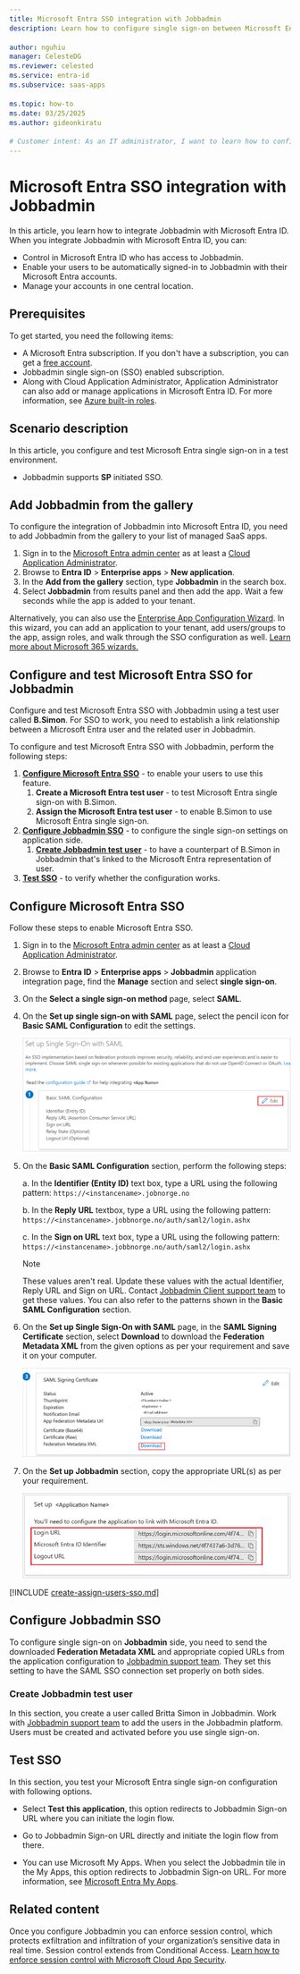 ```yaml
---
title: Microsoft Entra SSO integration with Jobbadmin
description: Learn how to configure single sign-on between Microsoft Entra ID and Jobbadmin.

author: nguhiu
manager: CelesteDG
ms.reviewer: celested
ms.service: entra-id
ms.subservice: saas-apps

ms.topic: how-to
ms.date: 03/25/2025
ms.author: gideonkiratu

# Customer intent: As an IT administrator, I want to learn how to configure single sign-on between Microsoft Entra ID and Jobbadmin so that I can control who has access to Jobbadmin, enable automatic sign-in with Microsoft Entra accounts, and manage my accounts in one central location.
---
```

# Microsoft Entra SSO integration with Jobbadmin

In this article,  you learn how to integrate Jobbadmin with Microsoft Entra ID. When you integrate Jobbadmin with Microsoft Entra ID, you can:

* Control in Microsoft Entra ID who has access to Jobbadmin.
* Enable your users to be automatically signed-in to Jobbadmin with their Microsoft Entra accounts.
* Manage your accounts in one central location.

## Prerequisites

To get started, you need the following items:

* A Microsoft Entra subscription. If you don't have a subscription, you can get a [free account](https://azure.microsoft.com/free/).
* Jobbadmin single sign-on (SSO) enabled subscription.
* Along with Cloud Application Administrator, Application Administrator can also add or manage applications in Microsoft Entra ID.
For more information, see [Azure built-in roles](~/identity/role-based-access-control/permissions-reference.md).

## Scenario description

In this article,  you configure and test Microsoft Entra single sign-on in a test environment.

* Jobbadmin supports **SP** initiated SSO.

## Add Jobbadmin from the gallery

To configure the integration of Jobbadmin into Microsoft Entra ID, you need to add Jobbadmin from the gallery to your list of managed SaaS apps.

1. Sign in to the [Microsoft Entra admin center](https://entra.microsoft.com) as at least a [Cloud Application Administrator](~/identity/role-based-access-control/permissions-reference.md#cloud-application-administrator).
1. Browse to **Entra ID** > **Enterprise apps** > **New application**.
1. In the **Add from the gallery** section, type **Jobbadmin** in the search box.
1. Select **Jobbadmin** from results panel and then add the app. Wait a few seconds while the app is added to your tenant.

 Alternatively, you can also use the [Enterprise App Configuration Wizard](https://portal.office.com/AdminPortal/home?Q=Docs#/azureadappintegration). In this wizard, you can add an application to your tenant, add users/groups to the app, assign roles, and walk through the SSO configuration as well. [Learn more about Microsoft 365 wizards.](/microsoft-365/admin/misc/azure-ad-setup-guides)

<a name='configure-and-test-azure-ad-sso-for-jobbadmin'></a>

## Configure and test Microsoft Entra SSO for Jobbadmin

Configure and test Microsoft Entra SSO with Jobbadmin using a test user called **B.Simon**. For SSO to work, you need to establish a link relationship between a Microsoft Entra user and the related user in Jobbadmin.

To configure and test Microsoft Entra SSO with Jobbadmin, perform the following steps:

1. **[Configure Microsoft Entra SSO](#configure-azure-ad-sso)** - to enable your users to use this feature.
    1. **Create a Microsoft Entra test user** - to test Microsoft Entra single sign-on with B.Simon.
    1. **Assign the Microsoft Entra test user** - to enable B.Simon to use Microsoft Entra single sign-on.
1. **[Configure Jobbadmin SSO](#configure-jobbadmin-sso)** - to configure the single sign-on settings on application side.
    1. **[Create Jobbadmin test user](#create-jobbadmin-test-user)** - to have a counterpart of B.Simon in Jobbadmin that's linked to the Microsoft Entra representation of user.
1. **[Test SSO](#test-sso)** - to verify whether the configuration works.

<a name='configure-azure-ad-sso'></a>

## Configure Microsoft Entra SSO

Follow these steps to enable Microsoft Entra SSO.

1. Sign in to the [Microsoft Entra admin center](https://entra.microsoft.com) as at least a [Cloud Application Administrator](~/identity/role-based-access-control/permissions-reference.md#cloud-application-administrator).
1. Browse to **Entra ID** > **Enterprise apps** > **Jobbadmin** application integration page, find the **Manage** section and select **single sign-on**.
2. On the **Select a single sign-on method** page, select **SAML**.
3. On the **Set up single sign-on with SAML** page, select the pencil icon for **Basic SAML Configuration** to edit the settings.
    
    ![Screenshot shows to edit Basic S A M L Configuration.](common/edit-urls.png "Basic Configuration")

1. On the **Basic SAML Configuration** section, perform the following steps:

    a. In the **Identifier (Entity ID)** text box, type a URL using the following pattern:
    `https://<instancename>.jobnorge.no`

    b. In the **Reply URL** textbox, type a URL using the following pattern: `https://<instancename>.jobbnorge.no/auth/saml2/login.ashx`

	c. In the **Sign on URL** text box, type a URL using the following pattern:
    `https://<instancename>.jobbnorge.no/auth/saml2/login.ashx`

	> [!NOTE]
	> These values aren't real. Update these values with the actual Identifier, Reply URL and Sign on URL. Contact [Jobbadmin Client support team](https://grade.zammad.com/help) to get these values. You can also refer to the patterns shown in the **Basic SAML Configuration** section.

1. On the **Set up Single Sign-On with SAML** page, in the **SAML Signing Certificate** section, select **Download** to download the **Federation Metadata XML** from the given options as per your requirement and save it on your computer.

	![Screenshot shows the Certificate download link.](common/metadataxml.png "Certificate")

6. On the **Set up Jobbadmin** section, copy the appropriate URL(s) as per your requirement.

	![Screenshot shows to copy appropriate configuration U R L.](common/copy-configuration-urls.png "Configuration")

<a name='create-an-azure-ad-test-user'></a>

[!INCLUDE [create-assign-users-sso.md](~/identity/saas-apps/includes/create-assign-users-sso.md)]

## Configure Jobbadmin SSO

To configure single sign-on on **Jobbadmin** side, you need to send the downloaded **Federation Metadata XML** and appropriate copied URLs from the application configuration to [Jobbadmin support team](https://grade.zammad.com/help). They set this setting to have the SAML SSO connection set properly on both sides.

### Create Jobbadmin test user

In this section, you create a user called Britta Simon in Jobbadmin. Work with [Jobbadmin support team](https://grade.zammad.com/help) to add the users in the Jobbadmin platform. Users must be created and activated before you use single sign-on.

## Test SSO

In this section, you test your Microsoft Entra single sign-on configuration with following options. 

* Select **Test this application**, this option redirects to Jobbadmin Sign-on URL where you can initiate the login flow. 

* Go to Jobbadmin Sign-on URL directly and initiate the login flow from there.

* You can use Microsoft My Apps. When you select the Jobbadmin tile in the My Apps, this option redirects to Jobbadmin Sign-on URL. For more information, see [Microsoft Entra My Apps](/azure/active-directory/manage-apps/end-user-experiences#azure-ad-my-apps).

## Related content

Once you configure Jobbadmin you can enforce session control, which protects exfiltration and infiltration of your organization’s sensitive data in real time. Session control extends from Conditional Access. [Learn how to enforce session control with Microsoft Cloud App Security](/cloud-app-security/proxy-deployment-aad).
